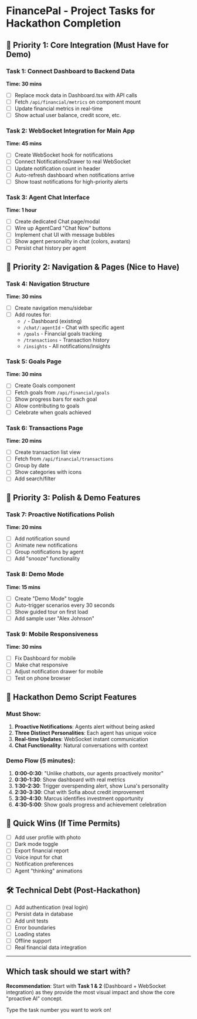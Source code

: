 # FinancePal - Project Tasks for Hackathon Completion

## 🚨 Priority 1: Core Integration (Must Have for Demo)

### Task 1: Connect Dashboard to Backend Data
**Time: 30 mins**
- [ ] Replace mock data in Dashboard.tsx with API calls
- [ ] Fetch `/api/financial/metrics` on component mount
- [ ] Update financial metrics in real-time
- [ ] Show actual user balance, credit score, etc.

### Task 2: WebSocket Integration for Main App
**Time: 45 mins**
- [ ] Create WebSocket hook for notifications
- [ ] Connect NotificationsDrawer to real WebSocket
- [ ] Update notification count in header
- [ ] Auto-refresh dashboard when notifications arrive
- [ ] Show toast notifications for high-priority alerts

### Task 3: Agent Chat Interface
**Time: 1 hour**
- [ ] Create dedicated Chat page/modal
- [ ] Wire up AgentCard "Chat Now" buttons
- [ ] Implement chat UI with message bubbles
- [ ] Show agent personality in chat (colors, avatars)
- [ ] Persist chat history per agent

## 🎨 Priority 2: Navigation & Pages (Nice to Have)

### Task 4: Navigation Structure
**Time: 30 mins**
- [ ] Create navigation menu/sidebar
- [ ] Add routes for:
  - `/` - Dashboard (existing)
  - `/chat/:agentId` - Chat with specific agent
  - `/goals` - Financial goals tracking
  - `/transactions` - Transaction history
  - `/insights` - All notifications/insights

### Task 5: Goals Page
**Time: 30 mins**
- [ ] Create Goals component
- [ ] Fetch goals from `/api/financial/goals`
- [ ] Show progress bars for each goal
- [ ] Allow contributing to goals
- [ ] Celebrate when goals achieved

### Task 6: Transactions Page
**Time: 20 mins**
- [ ] Create transaction list view
- [ ] Fetch from `/api/financial/transactions`
- [ ] Group by date
- [ ] Show categories with icons
- [ ] Add search/filter

## 🚀 Priority 3: Polish & Demo Features

### Task 7: Proactive Notifications Polish
**Time: 20 mins**
- [ ] Add notification sound
- [ ] Animate new notifications
- [ ] Group notifications by agent
- [ ] Add "snooze" functionality

### Task 8: Demo Mode
**Time: 15 mins**
- [ ] Create "Demo Mode" toggle
- [ ] Auto-trigger scenarios every 30 seconds
- [ ] Show guided tour on first load
- [ ] Add sample user "Alex Johnson"

### Task 9: Mobile Responsiveness
**Time: 30 mins**
- [ ] Fix Dashboard for mobile
- [ ] Make chat responsive
- [ ] Adjust notification drawer for mobile
- [ ] Test on phone browser

## 🎯 Hackathon Demo Script Features

### Must Show:
1. **Proactive Notifications**: Agents alert without being asked
2. **Three Distinct Personalities**: Each agent has unique voice
3. **Real-time Updates**: WebSocket instant communication
4. **Chat Functionality**: Natural conversations with context

### Demo Flow (5 minutes):
1. **0:00-0:30**: "Unlike chatbots, our agents proactively monitor"
2. **0:30-1:30**: Show dashboard with real metrics
3. **1:30-2:30**: Trigger overspending alert, show Luna's personality
4. **2:30-3:30**: Chat with Sofia about credit improvement
5. **3:30-4:30**: Marcus identifies investment opportunity
6. **4:30-5:00**: Show goals progress and achievement celebration

## 📝 Quick Wins (If Time Permits)

- [ ] Add user profile with photo
- [ ] Dark mode toggle
- [ ] Export financial report
- [ ] Voice input for chat
- [ ] Notification preferences
- [ ] Agent "thinking" animations

## 🛠️ Technical Debt (Post-Hackathon)

- [ ] Add authentication (real login)
- [ ] Persist data in database
- [ ] Add unit tests
- [ ] Error boundaries
- [ ] Loading states
- [ ] Offline support
- [ ] Real financial data integration

---

## Which task should we start with?

**Recommendation**: Start with **Task 1 & 2** (Dashboard + WebSocket integration) as they provide the most visual impact and show the core "proactive AI" concept.

Type the task number you want to work on!